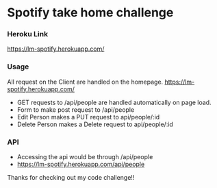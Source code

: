 # Spotify take home challenge
### Heroku Link
https://lm-spotify.herokuapp.com/

### Usage
All request on the Client are handled on the homepage. https://lm-spotify.herokuapp.com/
* GET requests to /api/people are handled automatically on page load.
* Form to make post request to /api/people
* Edit Person makes a PUT request to api/people/:id
* Delete Person makes a Delete request to api/people/:id

### API
* Accessing the api would be through /api/people
* https://lm-spotify.herokuapp.com/api/people

Thanks for checking out my code challenge!!
